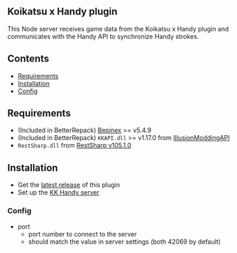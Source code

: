 ## Koikatsu x Handy plugin

This Node server receives game data from the Koikatsu x Handy plugin and communicates with the Handy API to synchronize
Handy strokes.

## Contents

* [Requirements](#requirements)
* [Installation](#installation)
* [Config](#config)

## Requirements
* (Included in BetterRepack) [Bepinex](https://github.com/BepInEx/BepInEx) >= v5.4.9
* (Included in BetterRepack) `KKAPI.dll` >= v1.17.0 from [IllusionModdingAPI](https://github.com/IllusionMods/IllusionModdingAPI)
* `RestSharp.dll` from [RestSharp v105.1.0](https://github.com/restsharp/RestSharp/releases/tag/105.1.0)
  
## Installation
* Get the [latest release](https://github.com/KarilChan/KKHandyPlugin/releases) of this plugin
* Set up the [KK Handy server](https://github.com/KarilChan/handy-koikatsu-serve)

### Config
* port
    * port number to connect to the server
    * should match the value in server settings (both 42069 by default)